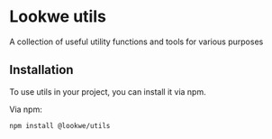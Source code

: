 # Lookwe utils

A collection of useful utility functions and tools for various purposes

## Installation

To use utils in your project, you can install it via npm.

Via npm:

```bash
npm install @lookwe/utils
```

